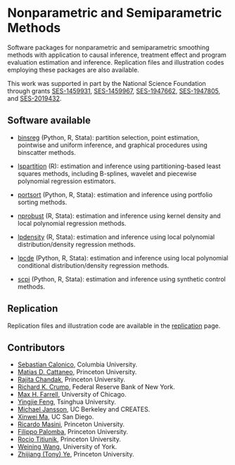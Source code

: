# Nonparametric and Semiparametric Methods

Software packages for nonparametric and semiparametric smoothing methods with application to causal inference, treatment effect and program evaluation estimation and inference. Replication files and illustration codes employing these packages are also available. 

This work was supported in part by the National Science Foundation through grants [SES-1459931](https://www.nsf.gov/awardsearch/showAward?AWD_ID=1459931), [SES-1459967](https://www.nsf.gov/awardsearch/showAward?AWD_ID=1459967), [SES-1947662](https://www.nsf.gov/awardsearch/showAward?AWD_ID=1947662), [SES-1947805](https://www.nsf.gov/awardsearch/showAward?AWD_ID=1947805), and [SES-2019432](https://www.nsf.gov/awardsearch/showAward?AWD_ID=2019432).

## Software available

- [binsreg](https://nppackages.github.io/binsreg) (Python, R, Stata): partition selection, point estimation, pointwise and uniform inference, and graphical procedures using binscatter methods.
- [lspartition](https://nppackages.github.io/lspartition) (R): estimation and inference using partitioning-based least squares methods, including B-splines, wavelet and piecewise polynomial regression estimators.
- [portsort](https://nppackages.github.io/portsort) (Python, R, Stata): estimation and inference using portfolio sorting methods.

- [nprobust](https://nppackages.github.io/nprobust) (R, Stata): estimation and inference using kernel density and local polynomial regression methods.
- [lpdensity](https://nppackages.github.io/lpdensity) (R, Stata): estimation and inference using local polynomial distribution/density regression methods.
- [lpcde](https://nppackages.github.io/lpcde) (Python, R, Stata): estimation and inference using local polynomial conditional distribution/density regression methods.

- [scpi](https://nppackages.github.io/lpcde) (Python, R, Stata): estimation and inference using synthetic control methods.

## Replication

Replication files and illustration code are available in the [replication](https://nppackages.github.io/replication) page.

## Contributors

- [Sebastian Calonico](https://sites.google.com/site/scalonico), Columbia University.
- [Matias D. Cattaneo](https://cattaneo.princeton.edu), Princeton University.
- [Rajita Chandak](https://orfe.princeton.edu/people/graduate), Princeton University.
- [Richard K. Crump](https://www.newyorkfed.org/research/economists/crump), Federal Reserve Bank of New York.
- [Max H. Farrell](https://maxhfarrell.com/), University of Chicago.
- [Yingjie Feng](https://sites.google.com/site/yingjieum), Tsinghua University.
- [Michael Jansson](http://www.econ.berkeley.edu/~mjansson/index.html), UC Berkeley and CREATES.
- [Xinwei Ma](https://sites.google.com/view/xinweima), UC San Diego.
- [Ricardo Masini](https://masini.princeton.edu), Princeton University.
- [Filippo Palomba](https://economics.princeton.edu/graduate-program/graduate-student-directory), Princeton University.
- [Rocio Titiunik](https://scholar.princeton.edu/titiunik), Princeton University.
- [Weining Wang](https://sites.google.com/site/weiningwanghu/home), University of York.
- [Zhijiang (Tony) Ye](https://orfe.princeton.edu/people/graduate), Princeton University.

<br><br>
